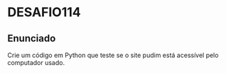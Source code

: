 # DESAFIO114

## Enunciado

Crie um código em Python que teste se o site pudim está acessível pelo computador usado.